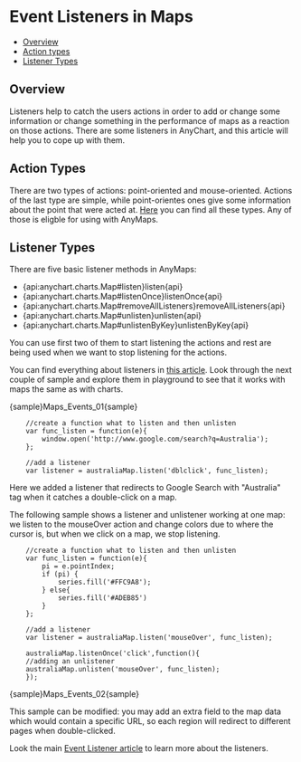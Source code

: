 Event Listeners in Maps
======================

* [Overview](#overview)
* [Action types](#action_types)
* [Listener Types](#listener_types)
 
## Overview

Listeners help to catch the users actions in order to add or change some information or change something in the performance of maps as a reaction on those actions. There are some listeners in AnyChart, and this article will help you to cope up with them.

## Action Types

There are two types of actions: point-oriented and mouse-oriented. Actions of the last type are simple, while point-orientes ones give some information about the point that were acted at. [Here](../Common_Settings/Event_Listeners/#eventtypes) you can find all these types.
Any of those is eligble for using with AnyMaps.

## Listener Types

There are five basic listener methods in AnyMaps:

 - {api:anychart.charts.Map#listen}listen{api}
 - {api:anychart.charts.Map#listenOnce}listenOnce{api}
 - {api:anychart.charts.Map#removeAllListeners}removeAllListeners{api}
 - {api:anychart.charts.Map#unlisten}unlisten{api}
 - {api:anychart.charts.Map#unlistenByKey}unlistenByKey{api}
 
You can use first two of them to start listening the actions and rest are being used when we want to stop listening for the actions. 

You can find everything about listeners in [this article](../Common_Settings/Event_Listeners). Look through the next couple of sample and explore them in playground to see that it works with maps the same as with charts.
 
{sample}Maps\_Events\_01{sample}

```
	//create a function what to listen and then unlisten
    var func_listen = function(e){
        window.open('http://www.google.com/search?q=Australia');
    };
  
    //add a listener
    var listener = australiaMap.listen('dblclick', func_listen);
```
 
Here we added a listener that redirects to Google Search with "Australia" tag when it catches a double-click on a map. 

The following sample shows a listener and unlistener working at one map: we listen to the mouseOver action and change colors due to where the cursor is, but when we click on a map, we stop listening. 

```
	//create a function what to listen and then unlisten
    var func_listen = function(e){
        pi = e.pointIndex;
        if (pi) {
            series.fill('#FFC9A8');
        } else{
            series.fill('#ADEB85')
        }
    };
  
    //add a listener
    var listener = australiaMap.listen('mouseOver', func_listen);
    
    australiaMap.listenOnce('click',function(){
    //adding an unlistener 
    australiaMap.unlisten('mouseOver', func_listen);
    });

```

{sample}Maps\_Events\_02{sample}

This sample can be modified: you may add an extra field to the map data which would contain a specific URL, so each region will redirect to different pages when double-clicked.

Look the main [Event Listener article](../Common_Settings/Event_Listeners) to learn more about the listeners.

